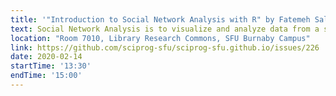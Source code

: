 ```yaml
---
title: '"Introduction to Social Network Analysis with R" by Fatemeh Salehian Kia'
text: Social Network Analysis is to visualize and analyze data from a social network like Twitter or Facebook. If you're involved in analytics in any capacity, this course will be a huge help, teaching you how the R SNA and igraph modules works and how to format data for analysis, create graphs, analyze network graphs, and visualize networks.
location: "Room 7010, Library Research Commons, SFU Burnaby Campus"
link: https://github.com/sciprog-sfu/sciprog-sfu.github.io/issues/226
date: 2020-02-14
startTime: '13:30'
endTime: '15:00'
---
```

